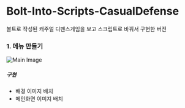 # Bolt-Into-Scripts-CasualDefense
볼트로 작성된 캐주얼 디펜스게임을 보고 스크립트로 바꿔서 구현한 버전

### 1. 메뉴 만들기
![Main Image](https://user-images.githubusercontent.com/50513500/162795622-7b348f99-d12b-4cc6-9d0f-87da95990fb8.PNG)

##### 구현
* 배경 이미지 배치
* 메인화면 이미지 배치
